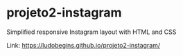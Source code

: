 # projeto2-instagram
Simplified responsive Instagram layout with HTML and CSS

Link: https://ludobegins.github.io/projeto2-instagram/
